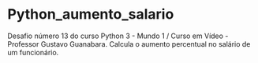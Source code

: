 # Python_aumento_salario
Desafio número 13 do curso Python 3 - Mundo 1 / Curso em Vídeo - Professor Gustavo Guanabara.
Calcula o aumento percentual no salário de um funcionário.

